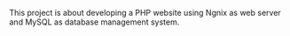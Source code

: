 This project is about developing a PHP website using Ngnix as web server and MySQL as database management system.
